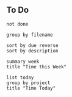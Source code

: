 
## To Do
```tasks
not done

group by filename

sort by due reverse
sort by description
```



```toggl
summary week
title "Time this Week"
```



```toggl
list today
group by project
title "Time Today"
```

